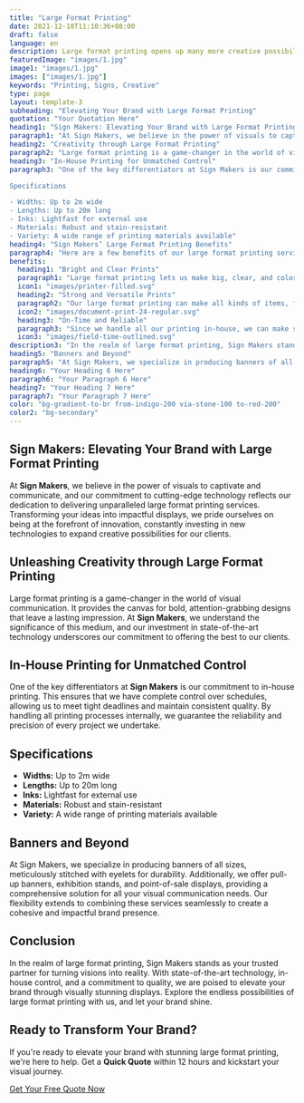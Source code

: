 ```yaml
---
title: "Large Format Printing"
date: 2021-12-18T11:10:36+08:00
draft: false
language: en
description: Large format printing opens up many more creative possibilities for clients and is the reason behind our continuing investment in new technology.
featuredImage: "images/1.jpg"
image1: "images/1.jpg"
images: ["images/1.jpg"]
keywords: "Printing, Signs, Creative"
type: page
layout: template-3
subheading: "Elevating Your Brand with Large Format Printing"
quotation: "Your Quotation Here"
heading1: "Sign Makers: Elevating Your Brand with Large Format Printing"
paragraph1: "At Sign Makers, we believe in the power of visuals to captivate and communicate, and our commitment to cutting-edge technology reflects our dedication to delivering unparalleled large format printing services. Transforming your ideas into impactful displays, we pride ourselves on being at the forefront of innovation, constantly investing in new technologies to expand creative possibilities for our clients."
heading2: "Creativity through Large Format Printing"
paragraph2: "Large format printing is a game-changer in the world of visual communication. It provides the canvas for bold, attention-grabbing designs that leave a lasting impression. At Sign Makers, we understand the significance of this medium, and our investment in state-of-the-art technology underscores our commitment to offering the best to our clients."
heading3: "In-House Printing for Unmatched Control"
paragraph3: "One of the key differentiators at Sign Makers is our commitment to in-house printing. This ensures that we have complete control over schedules, allowing us to meet tight deadlines and maintain consistent quality. By handling all printing processes internally, we guarantee the reliability and precision of every project we undertake.

Specifications

- Widths: Up to 2m wide
- Lengths: Up to 20m long
- Inks: Lightfast for external use
- Materials: Robust and stain-resistant
- Variety: A wide range of printing materials available"
heading4: "Sign Makers’ Large Format Printing Benefits"
paragraph4: "Here are a few benefits of our large format printing services:"
benefits:
  heading1: "Bright and Clear Prints"
  paragraph1: "Large format printing lets us make big, clear, and colorful prints. Whether you need large banners or big signs, our technology helps us create vibrant images that stand out. You can trust us to turn your ideas into eye-catching prints that look great and grab attention."
  icon1: "images/printer-filled.svg"
  heading2: "Strong and Versatile Prints"
  paragraph2: "Our large format printing can make all kinds of items, from big banners to exhibition stands. We use strong materials and inks that don’t fade easily, so your prints last a long time, even when used outside. We offer a variety of materials so you can choose what works best for your needs."
  icon2: "images/document-print-24-regular.svg"
  heading3: "On-Time and Reliable"
  paragraph3: "Since we handle all our printing in-house, we can make sure everything is done on time and with consistent quality. We know how important deadlines are, so we work efficiently to meet them and make sure your prints are always high-quality and just right."
  icon3: "images/field-time-outlined.svg"
description3: "In the realm of large format printing, Sign Makers stands as your trusted partner for turning visions into reality. With state-of-the-art technology, in-house control, and a commitment to quality, we are poised to elevate your brand through visually stunning displays. Explore the endless possibilities of large format printing with us, and let your brand shine."
heading5: "Banners and Beyond"
paragraph5: "At Sign Makers, we specialize in producing banners of all sizes, meticulously stitched with eyelets for durability. Additionally, we offer pull-up banners, exhibition stands, and point-of-sale displays, providing a comprehensive solution for all your visual communication needs. Our flexibility extends to combining these services seamlessly to create a cohesive and impactful brand presence."
heading6: "Your Heading 6 Here"
paragraph6: "Your Paragraph 6 Here"
heading7: "Your Heading 7 Here"
paragraph7: "Your Paragraph 7 Here"
color: "bg-gradient-to-br from-indigo-200 via-stone-100 to-red-200"
color2: "bg-secondary"
---
```


## Sign Makers: Elevating Your Brand with Large Format Printing

At **Sign Makers**, we believe in the power of visuals to captivate and communicate, and our commitment to cutting-edge technology reflects our dedication to delivering unparalleled large format printing services. Transforming your ideas into impactful displays, we pride ourselves on being at the forefront of innovation, constantly investing in new technologies to expand creative possibilities for our clients.

## Unleashing Creativity through Large Format Printing

Large format printing is a game-changer in the world of visual communication. It provides the canvas for bold, attention-grabbing designs that leave a lasting impression. At **Sign Makers**, we understand the significance of this medium, and our investment in state-of-the-art technology underscores our commitment to offering the best to our clients.

## In-House Printing for Unmatched Control

One of the key differentiators at **Sign Makers** is our commitment to in-house printing. This ensures that we have complete control over schedules, allowing us to meet tight deadlines and maintain consistent quality. By handling all printing processes internally, we guarantee the reliability and precision of every project we undertake.

## Specifications

- **Widths:** Up to 2m wide
- **Lengths:** Up to 20m long
- **Inks:** Lightfast for external use
- **Materials:** Robust and stain-resistant
- **Variety:** A wide range of printing materials available

## Banners and Beyond

At Sign Makers, we specialize in producing banners of all sizes, meticulously stitched with eyelets for durability. Additionally, we offer pull-up banners, exhibition stands, and point-of-sale displays, providing a comprehensive solution for all your visual communication needs. Our flexibility extends to combining these services seamlessly to create a cohesive and impactful brand presence.

## Conclusion

In the realm of large format printing, Sign Makers stands as your trusted partner for turning visions into reality. With state-of-the-art technology, in-house control, and a commitment to quality, we are poised to elevate your brand through visually stunning displays. Explore the endless possibilities of large format printing with us, and let your brand shine.


## Ready to Transform Your Brand?

If you're ready to elevate your brand with stunning large format printing, we're here to help. Get a **Quick Quote** within 12 hours and kickstart your visual journey.

[Get Your Free Quote Now](/book-consultation/)
